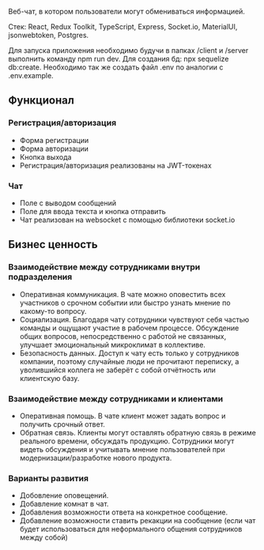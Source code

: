 Веб-чат, в котором пользователи могут обмениваться информацией.

Стек: React, Redux Toolkit, TypeScript, Express, Socket.io, MaterialUI, jsonwebtoken, Postgres.

Для запуска приложения необходимо будучи в папках /client и /server выполнить команду npm run dev.
Для создания бд: npx sequelize db:create.
Необходимо так же создать файл .env по аналогии с .env.example.

## Функционал

### Регистрация/авторизация

* Форма регистрации
* Форма авторизации
* Кнопка выхода
* Регистрация/авторизация реализованы на JWT-токенах 

### Чат

* Поле с выводом сообщений
* Поле для ввода текста и кнопка отправить
* Чат реализован на websocket с помощью библиотеки socket.io

## Бизнес ценность

### Взаимодействие между сотрудниками внутри подразделения

* Оперативная коммуникация. В чате можно оповестить всех участников о срочном событии или быстро узнать мнение по какому-то вопросу.
* Социализация. Благодаря чату сотрудники чувствуют себя частью команды и ощущают участие в рабочем процессе. Обсуждение общих вопросов, непосредственно с работой не связанных, улучшает эмоциональный микроклимат в коллективе.
* Безопасность данных. Доступ к чату есть только у сотрудников компании, поэтому случайные люди не прочитают переписку, а уволившийся коллега не заберёт с собой отчётность или клиентскую базу. 

### Взаимодействие между сотрудниками и клиентами

* Оперативная помощь. В чате клиент может задать вопрос и получить срочный ответ.
* Обратная связь. Клиенты могут оставлять обратную связь в режиме реального времени, обсуждать продукцию. Сотрудники могут видеть обсуждения и учитывать мнение пользователей при модернизации/разработке нового продукта.

### Варианты развития

* Добовление оповещений.
* Добавление комнат в чат.
* Добавления возможности ответа на конкретное сообщение.
* Добавление возможности ставить рекакции на сообщение (если чат будет использоваться для неформального общения сотрудников между собой)
  
